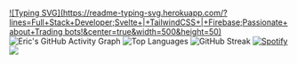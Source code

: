 [![Typing SVG](https://readme-typing-svg.herokuapp.com/?lines=Full+Stack+Developer;Svelte+|+TailwindCSS+|+Firebase;Passionate+about+Trading bots!&center=true&width=500&height=50)](https://git.io/typing-svg)
![Eric's GitHub Activity Graph](https://github-readme-activity-graph.vercel.app/graph?username=ericemdev&theme=dracula)
![Top Languages](https://github-readme-stats.vercel.app/api/top-langs/?username=ericemdev&layout=compact&theme=radical)
![GitHub Streak](https://github-readme-streak-stats.herokuapp.com/?user=ericemdev&theme=radical)
[![Spotify](https://novatorem.vercel.app/api/spotify)](https://open.spotify.com/user/ericemdev) ![](https://komarev.com/ghpvc/?username=ericemdev&color=green)







